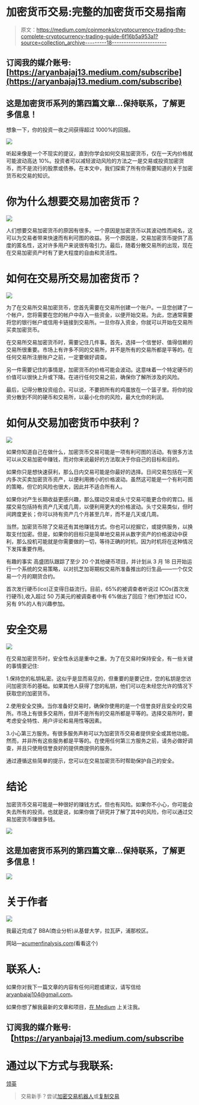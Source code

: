 # 加密货币交易:完整的加密货币交易指南

> 原文：<https://medium.com/coinmonks/cryptocurrency-trading-the-complete-cryptocurrency-trading-guide-6f16b5a953a1?source=collection_archive---------18----------------------->

## 订阅我的媒介账号:[https://aryanbajaj13.medium.com/subscribe](https://aryanbajaj13.medium.com/subscribe)

## 这是加密货币系列的第四篇文章…保持联系，了解更多信息！

想象一下，你的投资一夜之间获得超过 1000%的回报。

![](img/7b8a168067882ae4903d5b69987242c7.png)

听起来像是一个不现实的提议，直到你学会如何交易加密货币，仅在一天内价格就可能波动高达 10%。投资者可以减轻波动风险的方法之一是交易或投资加密货币，而不是流行的股票或债券。在本文中，我们探索了所有你需要知道的关于加密货币和交易的知识。

# 你为什么想要交易加密货币？

![](img/9897c23a017cbf13bdec0114930e9713.png)

人们想要交易加密货币的原因有很多。一个原因是加密货币以其波动性而闻名，这可以为交易者带来快速而有利可图的收益。另一个原因是，交易加密货币提供了高度的匿名性，这对许多用户来说很有吸引力。最后，随着分散交易所的出现，现在在交易加密资产时有了更大程度的自由和灵活性。

# 如何在交易所交易加密货币？

![](img/6be089ecebd762167af6b4a966588482.png)

为了在交易所交易加密货币，您首先需要在交易所创建一个账户。一旦您创建了一个帐户，您将需要在您的帐户中存入一些资金，以便开始交易。为此，您通常需要将您的银行帐户或信用卡链接到交易所。一旦你存入资金，你就可以开始在交易所买卖加密货币。

在交易所交易加密货币时，需要记住几件事。首先，选择一个信誉好、值得信赖的交易所很重要。市场上有许多不同的交易所，并不是所有的交易所都是平等的。在任何交易所注册账户之前，一定要做好调查。

另一件需要记住的事情是，加密货币的价格可能会波动。这意味着一个特定硬币的价值可以很快上升或下降。在进行任何交易之前，确保你了解所涉及的风险。

最后，记得分散投资组合。可以说，不要把所有的鸡蛋放在一个篮子里。将你的投资分散到不同的硬币和交易所，以最小化你的风险，最大化你的利润。

# 如何从交易加密货币中获利？

![](img/ac63bcb02c98af7722f411297f4a6379.png)

如果你知道自己在做什么，加密货币交易可能是一项有利可图的活动。有很多方法可以从交易加密中赚钱，而对你来说最好的方法取决于你自己的目标和目的。

如果你只是想快速获利，那么日内交易可能是你最好的选择。日间交易包括在一天内多次买卖加密货币资产，以便利用微小的价格波动。虽然这可能是一个有利可图的策略，但它的风险也很大，因此并不适合所有人。

如果你对产生长期收益更感兴趣，那么摆动交易或头寸交易可能更合你的胃口。摇摆交易包括持有资产几天或几周，以便利用更大的价格波动。头寸交易类似，但时间跨度更长；你可以持有资产几个月甚至几年，而不是几天或几周。

当然，加密货币除了交易还有其他赚钱方式。你也可以挖掘它，或提供服务，以换取支付加密。但是，如果你的目标只是简单地交易并从数字资产的价格波动中获利，那么投机可能就是你需要做的一切，等待正确的时机，因为时机将在这种情况下发挥重要作用。

有趣的事实
高盛团队跟踪了至少 20 个其他硬币项目，并计划从 3 月 18 日开始运行一个系统的交易策略，以对抗芝加哥期权交易所准备推出的衍生品——一个仅交易一个月的期货合约。

首次发行硬币(ico)正变得日益流行。目前，65%的被调查者听说过 ICOs(首次发行硬币),收入超过 50 万美元的被调查者中有 6%做出了回应？他们参加过 ICO，另有 9%的人有兴趣参加。

# 安全交易

![](img/b058e584955be4bc0d63865e88a243f9.png)

在交易加密货币时，安全性永远是重中之重。为了在交易时保持安全，有一些关键的事情要记住:

1.保持您的私钥私密。这似乎是显而易见的，但重要的是要记住，您的私钥是您访问加密货币的基础。如果其他人获得了您的私钥，他们可以在未经您允许的情况下获取您的加密货币。

2.使用安全交换。当你准备好交易时，确保你使用的是一个信誉良好且安全的交易所。市场上有很多交易所，但并不是所有的交易所都是平等的。选择交易所时，要考虑安全特性、用户评论和易用性等因素。

3.小心第三方服务。有很多服务声称可以为加密货币交易者提供安全或其他功能。然而，并非所有这些服务都是平等的。在使用任何第三方服务之前，请务必做好调查，并且只使用信誉良好的提供商提供的服务。

通过遵循这些简单的提示，您可以在交易加密货币时帮助保护自己的安全。

# 结论

加密货币交易可能是一种很好的赚钱方式，但也有风险。如果你不小心，你可能会失去所有的投资。也就是说，如果你做了研究并了解了其中的风险，你可以通过交易加密货币赚很多钱。

![](img/ec490ec22ed5c6cafddc06fbcb8d263d.png)

## 这是加密货币系列的第四篇文章…保持联系，了解更多信息！

![](img/f939ca703466b6d0e08fa682a33f179c.png)

# 关于作者

![](img/37d5f6ed1ab042621f9f506d962a1475.png)

我最近完成了 BBA(商业分析)从基督大学，拉瓦萨，浦那校区。

网站—[acumenfinalysis.com](http://acumenfinalysis.com/)(看看这个)

# 联系人:

如果你对我下一篇文章的内容有任何问题或建议，请写信给 aryanbajaj104@gmail.com。

如果你想了解我最新的文章和项目，[在 Medium](https://aryanbajaj13.medium.com/) 上关注我。

## 订阅我的媒介账号:【https://aryanbajaj13.medium.com/subscribe 

# 通过以下方式与我联系:

[领英](https://www.linkedin.com/in/aryan-bajaj-b62364191)

> 交易新手？尝试[加密交易机器人](/coinmonks/crypto-trading-bot-c2ffce8acb2a)或[复制交易](/coinmonks/top-10-crypto-copy-trading-platforms-for-beginners-d0c37c7d698c)